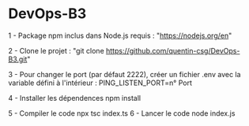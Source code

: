 # DevOps-B3

1 - Package npm inclus dans Node.js requis : "https://nodejs.org/en"

2 - Clone le projet : "git clone https://github.com/quentin-csg/DevOps-B3.git"

3 - Pour changer le port (par défaut 2222), créer un fichier .env avec la variable défini à l'intérieur : PING_LISTEN_PORT=n° Port

4 - Installer les dépendences
npm install

5 - Compiler le code
npx tsc index.ts
6 - Lancer le code
node index.js